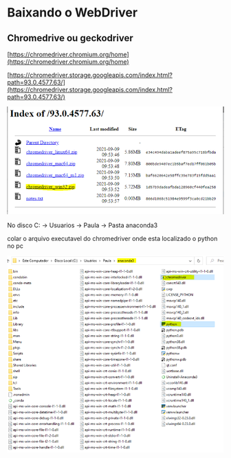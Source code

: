 # Baixando o WebDriver

## Chromedrive ou geckodriver

[https://chromedriver.chromium.org/home](https://chromedriver.chromium.org/home)

[https://chromedriver.storage.googleapis.com/index.html?path=93.0.4577.63/](https://chromedriver.storage.googleapis.com/index.html?path=93.0.4577.63/) 

![Untitled](Baixando%20o%20WebDriver%20795ce1ef85304046a260a33e3553720b/Untitled.png)

No disco C: → Usuarios → Paula → Pasta anaconda3 

colar o arquivo executavel do chromedriver onde esta localizado o python no pc

![Untitled](Baixando%20o%20WebDriver%20795ce1ef85304046a260a33e3553720b/Untitled%201.png)